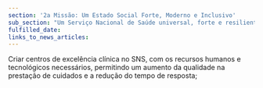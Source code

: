 ```yaml
---
section: '2a Missão: Um Estado Social Forte, Moderno e Inclusivo'
sub_section: "Um Serviço Nacional de Saúde universal, forte e resiliente"
fulfilled_date:
links_to_news_articles:
---
```


Criar centros de excelência clínica no SNS, com os recursos humanos e tecnológicos necessários, permitindo um aumento da qualidade na prestação de cuidados e a redução do tempo de resposta;